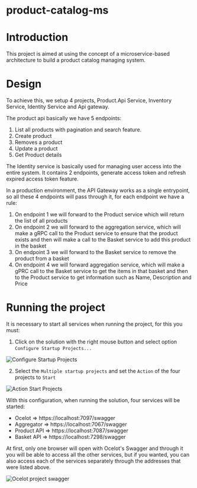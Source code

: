 # product-catalog-ms

# Introduction

This project is aimed at using the concept of a microservice-based architecture to build a product catalog managing system.

# Design

To achieve this, we setup 4 projects, Product.Api Service, Inventory Service, Identity Service and Api gateway.

The product api basically we have 5 endpoints:
1. List all products with pagination and search feature.
2. Create product
3. Removes a product
4. Update a product
5. Get Product details

The Identity service is basically used for managing user access into the entire system. It contains 2 endpoints, generate access token and refresh expired access token feature.


In a production environment, the API Gateway works as a single entrypoint, so all these 4 endpoints will pass through it, for each endpoint we have a rule:
1. On endpoint 1 we will forward to the Product service which will return the list of all products
2. On endpoint 2 we will forward to the aggregation service, which will make a gRPC call to the Product service to ensure that the product exists and then will make a call to the Basket service to add this product in the basket
3. On endpoint 3 we will forward to the Basket service to remove the product from a basket
4. On endpoint 4 we will forward aggregation service, which will make a gPRC call to the Basket service to get the items in that basket and then to the Product service to get information such as Name, Description and Price

# Running the project
It is necessary to start all services when running the project, for this you must:
1. Click on the solution with the right mouse button and select option `Configure Startup Projects...`

![Configure Startup Projects](./docs/images/ConfigureStartupProjects.png)

2. Select the `Multiple startup projects` and set the `Action` of the four projects to `Start`

![Action Start Projects](./docs/images/ActionStartProjects.jpg)

With this configuration, when running the solution, four services will be started:
- Ocelot => https://localhost:7097/swagger
- Aggregator => https://localhost:7067/swagger
- Product API => https://localhost:7087/swagger
- Basket API => https://localhost:7298/swagger

At first, only one browser will open with Ocelot's Swagger and through it you will be able to access all the other services, but if you wanted, you can also access each of the services separately through the addresses that were listed above.

![Ocelot project swagger](./docs/images/OcelotSwagger.png)

